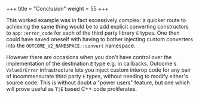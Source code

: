 +++
title = "Conclusion"
weight = 55
+++

This worked example was in fact excessively complex: a quicker route
to achieving the same thing would be to add explicit converting constructors
to `app::error_code` for each of the third party library `E` types.
One then could have saved oneself with having to bother injecting
custom converters into the `OUTCOME_V2_NAMESPACE::convert` namespace.

However there are occasions when you don't have control over the
implementation of the destination `E` type e.g. in callbacks. Outcome's `ValueOrError`
infrastructure lets you inject custom interop code for any pair
of incommensurate third party `E` types, without needing to modify either's
source code. This is without doubt a "power users" feature, but
one which will prove useful as `T|E` based C++ code proliferates.
